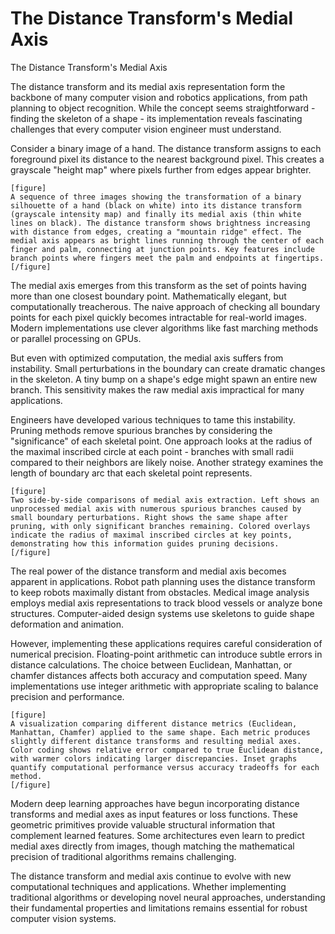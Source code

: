# The Distance Transform's Medial Axis

The Distance Transform's Medial Axis

The distance transform and its medial axis representation form the backbone of many computer vision and robotics applications, from path planning to object recognition. While the concept seems straightforward - finding the skeleton of a shape - its implementation reveals fascinating challenges that every computer vision engineer must understand.

Consider a binary image of a hand. The distance transform assigns to each foreground pixel its distance to the nearest background pixel. This creates a grayscale "height map" where pixels further from edges appear brighter.

```
[figure]
A sequence of three images showing the transformation of a binary silhouette of a hand (black on white) into its distance transform (grayscale intensity map) and finally its medial axis (thin white lines on black). The distance transform shows brightness increasing with distance from edges, creating a "mountain ridge" effect. The medial axis appears as bright lines running through the center of each finger and palm, connecting at junction points. Key features include branch points where fingers meet the palm and endpoints at fingertips.
[/figure]
```

The medial axis emerges from this transform as the set of points having more than one closest boundary point. Mathematically elegant, but computationally treacherous. The naive approach of checking all boundary points for each pixel quickly becomes intractable for real-world images. Modern implementations use clever algorithms like fast marching methods or parallel processing on GPUs.

But even with optimized computation, the medial axis suffers from instability. Small perturbations in the boundary can create dramatic changes in the skeleton. A tiny bump on a shape's edge might spawn an entire new branch. This sensitivity makes the raw medial axis impractical for many applications.

Engineers have developed various techniques to tame this instability. Pruning methods remove spurious branches by considering the "significance" of each skeletal point. One approach looks at the radius of the maximal inscribed circle at each point - branches with small radii compared to their neighbors are likely noise. Another strategy examines the length of boundary arc that each skeletal point represents.

```
[figure]
Two side-by-side comparisons of medial axis extraction. Left shows an unprocessed medial axis with numerous spurious branches caused by small boundary perturbations. Right shows the same shape after pruning, with only significant branches remaining. Colored overlays indicate the radius of maximal inscribed circles at key points, demonstrating how this information guides pruning decisions.
[/figure]
```

The real power of the distance transform and medial axis becomes apparent in applications. Robot path planning uses the distance transform to keep robots maximally distant from obstacles. Medical image analysis employs medial axis representations to track blood vessels or analyze bone structures. Computer-aided design systems use skeletons to guide shape deformation and animation.

However, implementing these applications requires careful consideration of numerical precision. Floating-point arithmetic can introduce subtle errors in distance calculations. The choice between Euclidean, Manhattan, or chamfer distances affects both accuracy and computation speed. Many implementations use integer arithmetic with appropriate scaling to balance precision and performance.

```
[figure]
A visualization comparing different distance metrics (Euclidean, Manhattan, Chamfer) applied to the same shape. Each metric produces slightly different distance transforms and resulting medial axes. Color coding shows relative error compared to true Euclidean distance, with warmer colors indicating larger discrepancies. Inset graphs quantify computational performance versus accuracy tradeoffs for each method.
[/figure]
```

Modern deep learning approaches have begun incorporating distance transforms and medial axes as input features or loss functions. These geometric primitives provide valuable structural information that complement learned features. Some architectures even learn to predict medial axes directly from images, though matching the mathematical precision of traditional algorithms remains challenging.

The distance transform and medial axis continue to evolve with new computational techniques and applications. Whether implementing traditional algorithms or developing novel neural approaches, understanding their fundamental properties and limitations remains essential for robust computer vision systems.
